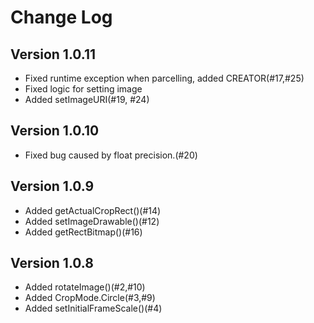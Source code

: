 Change Log
=========
## Version 1.0.11
* Fixed runtime exception when parcelling, added CREATOR(#17,#25)
* Fixed logic for setting image
* Added setImageURI(#19, #24)

## Version 1.0.10
* Fixed bug caused by float precision.(#20)

## Version 1.0.9

* Added getActualCropRect()(#14)
* Added setImageDrawable()(#12)
* Added getRectBitmap()(#16)

## Version 1.0.8

* Added rotateImage()(#2,#10)
* Added CropMode.Circle(#3,#9)
* Added setInitialFrameScale()(#4)
